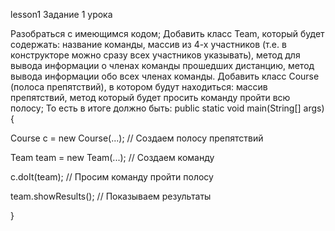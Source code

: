 lesson1
Задание 1 урока

Разобраться с имеющимся кодом;
Добавить класс Team, который будет содержать: название команды, массив из 4-х участников (т.е. в конструкторе можно сразу всех участников указывать), метод для вывода информации о членах команды прошедших дистанцию, метод вывода информации обо всех членах команды.
Добавить класс Course (полоса препятствий), в котором будут находиться: массив препятствий, метод который будет просить команду пройти всю полосу; То есть в итоге должно быть:
public static void main(String[] args) {

  Course c = new Course(...); // Создаем полосу препятствий

  Team team = new Team(...); // Создаем команду

  c.doIt(team); // Просим команду пройти полосу

  team.showResults(); // Показываем результаты
  
}
